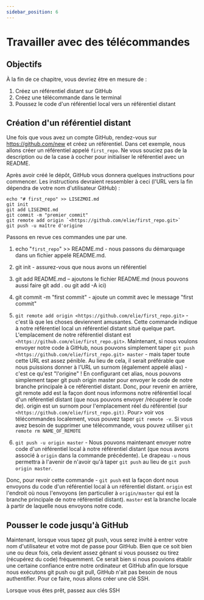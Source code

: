 ```yaml
---
sidebar_position: 6
---
```

# Travailler avec des télécommandes

## Objectifs

À la fin de ce chapitre, vous devriez être en mesure de :

1. Créez un référentiel distant sur GitHub
2. Créez une télécommande dans le terminal
3. Poussez le code d'un référentiel local vers un référentiel distant

## Création d'un référentiel distant

Une fois que vous avez un compte GitHub, rendez-vous sur <https://github.com/new> et créez un référentiel. Dans cet exemple, nous allons créer un référentiel appelé `first_repo`. Ne vous souciez pas de la description ou de la case à cocher pour initialiser le référentiel avec un README.

Après avoir créé le dépôt, GitHub vous donnera quelques instructions pour commencer. Les instructions devraient ressembler à ceci (l'URL vers la fin dépendra de votre nom d'utilisateur GitHub) :

``` console
echo "# first_repo" >> LISEZMOI.md
git init
git add LISEZMOI.md
git commit -m "premier commit"
git remote add origin `<https://github.com/elie/first_repo.git>`
git push -u maître d'origine
```

Passons en revue ces commandes une par une.

1. echo "`first_repo`" >> README.md - nous passons du démarquage dans un fichier appelé README.md.
2. git init - assurez-vous que nous avons un référentiel
3. git add README.md – ajoutons le fichier README.md (nous pouvons aussi faire git add . ou git add -A ici)
4. git commit -m "first commit" - ajoute un commit avec le message "first commit"
5. `git remote add origin <https://github.com/elie/first_repo.git>` - c'est là que les choses deviennent amusantes. Cette commande indique à notre référentiel local un référentiel distant situé quelque part. L'emplacement de notre référentiel distant est `<https://github.com/elie/first_repo.git>`. Maintenant, si nous voulons envoyer notre code à GitHub, nous pouvons simplement taper `git push <https://github.com/elie/first_repo.git> master` - mais taper toute cette URL est assez pénible. Au lieu de cela, il serait préférable que nous puissions donner à l'URL un surnom (également appelé alias) - c'est ce qu'est "l'origine" ! En configurant cet alias, nous pouvons simplement taper git push origin master pour envoyer le code de notre branche principale à ce référentiel distant. Donc, pour revenir en arrière, git remote add est la façon dont nous informons notre référentiel local d'un référentiel distant (que nous pouvons envoyer /récupérer le code de). origin est un surnom pour l'emplacement réel du référentiel (sur `<https://github.com/elie/first_repo.git)`. Pour> voir vos télécommandes localement, vous pouvez taper `git remote -v`. Si vous avez besoin de supprimer une télécommande, vous pouvez utiliser `git remote rm NAME_OF_REMOTE`

6. `git push -u origin master` - Nous pouvons maintenant envoyer notre code d'un référentiel local à notre référentiel distant (que nous avons associé à `origin` dans la commande précédente). Le drapeau `-u` nous permettra à l'avenir de n'avoir qu'à taper `git push` au lieu de `git push origin master`.

Donc, pour revoir cette commande - `git push` est la façon dont nous envoyons du code d'un référentiel local à un référentiel distant. `origin` est l'endroit où nous l'envoyons (en particulier à `origin/master` qui est la branche principale de notre référentiel distant). `master` est la branche locale à partir de laquelle nous envoyons notre code.

## Pousser le code jusqu'à GitHub

Maintenant, lorsque vous tapez git push, vous serez invité à entrer votre nom d'utilisateur et votre mot de passe pour GitHub. Bien que ce soit bien une ou deux fois, cela devient assez gênant si vous poussez ou tirez (récupérez du code) fréquemment. Ce serait bien si nous pouvions établir une certaine confiance entre notre ordinateur et GitHub afin que lorsque nous exécutons git push ou git pull, GitHub n'ait pas besoin de nous authentifier. Pour ce faire, nous allons créer une clé SSH.

Lorsque vous êtes prêt, passez aux clés SSH
